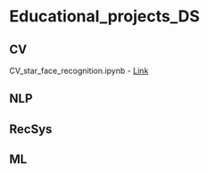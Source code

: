 # Educational_projects_DS

## CV
CV_star_face_recognition.ipynb - [Link](https://colab.research.google.com/drive/1nqWjaiEhb6Z88IJNgphKW0bNRz_3sZ35?usp=sharing)

## NLP


## RecSys


## ML
